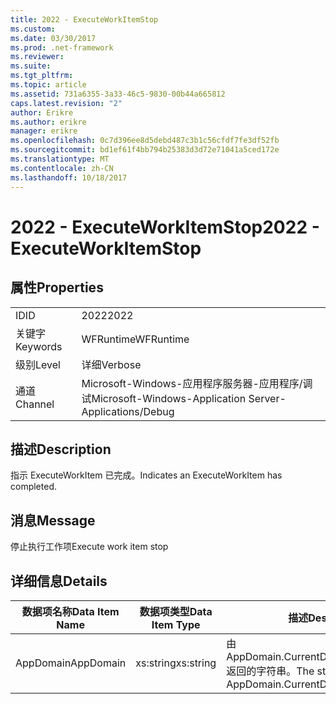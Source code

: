 ```yaml
---
title: 2022 - ExecuteWorkItemStop
ms.custom: 
ms.date: 03/30/2017
ms.prod: .net-framework
ms.reviewer: 
ms.suite: 
ms.tgt_pltfrm: 
ms.topic: article
ms.assetid: 731a6355-3a33-46c5-9830-00b44a665812
caps.latest.revision: "2"
author: Erikre
ms.author: erikre
manager: erikre
ms.openlocfilehash: 0c7d396ee8d5debd487c3b1c56cfdf7fe3df52fb
ms.sourcegitcommit: bd1ef61f4bb794b25383d3d72e71041a5ced172e
ms.translationtype: MT
ms.contentlocale: zh-CN
ms.lasthandoff: 10/18/2017
---
```

# <a name="2022---executeworkitemstop"></a><span data-ttu-id="dc649-102">2022 - ExecuteWorkItemStop</span><span class="sxs-lookup"><span data-stu-id="dc649-102">2022 - ExecuteWorkItemStop</span></span>
## <a name="properties"></a><span data-ttu-id="dc649-103">属性</span><span class="sxs-lookup"><span data-stu-id="dc649-103">Properties</span></span>  
  
|||  
|-|-|  
|<span data-ttu-id="dc649-104">ID</span><span class="sxs-lookup"><span data-stu-id="dc649-104">ID</span></span>|<span data-ttu-id="dc649-105">2022</span><span class="sxs-lookup"><span data-stu-id="dc649-105">2022</span></span>|  
|<span data-ttu-id="dc649-106">关键字</span><span class="sxs-lookup"><span data-stu-id="dc649-106">Keywords</span></span>|<span data-ttu-id="dc649-107">WFRuntime</span><span class="sxs-lookup"><span data-stu-id="dc649-107">WFRuntime</span></span>|  
|<span data-ttu-id="dc649-108">级别</span><span class="sxs-lookup"><span data-stu-id="dc649-108">Level</span></span>|<span data-ttu-id="dc649-109">详细</span><span class="sxs-lookup"><span data-stu-id="dc649-109">Verbose</span></span>|  
|<span data-ttu-id="dc649-110">通道</span><span class="sxs-lookup"><span data-stu-id="dc649-110">Channel</span></span>|<span data-ttu-id="dc649-111">Microsoft-Windows-应用程序服务器-应用程序/调试</span><span class="sxs-lookup"><span data-stu-id="dc649-111">Microsoft-Windows-Application Server-Applications/Debug</span></span>|  
  
## <a name="description"></a><span data-ttu-id="dc649-112">描述</span><span class="sxs-lookup"><span data-stu-id="dc649-112">Description</span></span>  
 <span data-ttu-id="dc649-113">指示 ExecuteWorkItem 已完成。</span><span class="sxs-lookup"><span data-stu-id="dc649-113">Indicates an ExecuteWorkItem has completed.</span></span>  
  
## <a name="message"></a><span data-ttu-id="dc649-114">消息</span><span class="sxs-lookup"><span data-stu-id="dc649-114">Message</span></span>  
 <span data-ttu-id="dc649-115">停止执行工作项</span><span class="sxs-lookup"><span data-stu-id="dc649-115">Execute work item stop</span></span>  
  
## <a name="details"></a><span data-ttu-id="dc649-116">详细信息</span><span class="sxs-lookup"><span data-stu-id="dc649-116">Details</span></span>  
  
|<span data-ttu-id="dc649-117">数据项名称</span><span class="sxs-lookup"><span data-stu-id="dc649-117">Data Item Name</span></span>|<span data-ttu-id="dc649-118">数据项类型</span><span class="sxs-lookup"><span data-stu-id="dc649-118">Data Item Type</span></span>|<span data-ttu-id="dc649-119">描述</span><span class="sxs-lookup"><span data-stu-id="dc649-119">Description</span></span>|  
|--------------------|--------------------|-----------------|  
|<span data-ttu-id="dc649-120">AppDomain</span><span class="sxs-lookup"><span data-stu-id="dc649-120">AppDomain</span></span>|<span data-ttu-id="dc649-121">xs:string</span><span class="sxs-lookup"><span data-stu-id="dc649-121">xs:string</span></span>|<span data-ttu-id="dc649-122">由 AppDomain.CurrentDomain.FriendlyName 返回的字符串。</span><span class="sxs-lookup"><span data-stu-id="dc649-122">The string returned by AppDomain.CurrentDomain.FriendlyName.</span></span>|

